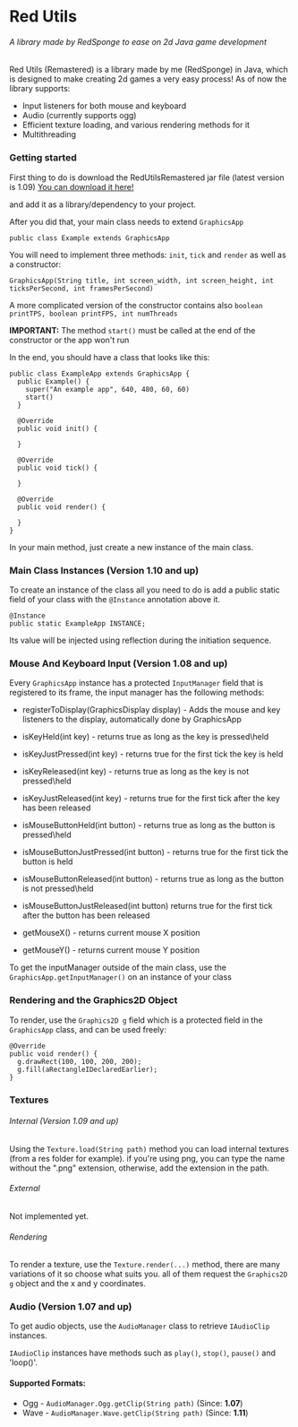# Red Utils
###### A library made by RedSponge to ease on 2d Java game development

Red Utils (Remastered) is a library made by me (RedSponge) in Java, which is designed to make creating 2d games a very easy process!
As of now the library supports:

* Input listeners for both mouse and keyboard
* Audio (currently supports ogg)
* Efficient texture loading, and various rendering methods for it
* Multithreading

### Getting started
First thing to do is download the RedUtilsRemastered jar file (latest version is 1.09)
[You can download it here!](https://github.com/RedSponge/RedUtilsRemastered/blob/master/out/1.09/RedUtilsRemastered-1.09v_java8.jar?raw=true)

and add it as a library/dependency to your project.

After you did that, your main class needs to extend `GraphicsApp`

```
public class Example extends GraphicsApp
```

You will need to implement three methods: `init`, `tick` and `render` as well as a constructor:
```
GraphicsApp(String title, int screen_width, int screen_height, int ticksPerSecond, int framesPerSecond)
```
A more complicated version of the constructor contains also `boolean printTPS, boolean printFPS, int numThreads`

**IMPORTANT:** The method `start()` must be called at the end of the constructor or the app won't run

In the end, you should have a class that looks like this:
```
public class ExampleApp extends GraphicsApp {
  public Example() {
    super("An example app", 640, 480, 60, 60)  
    start()
  }
  
  @Override
  public void init() {
  
  }
  
  @Override
  public void tick() {
  
  }
  
  @Override
  public void render() {
  
  }
}
```

In your main method, just create a new instance of the main class.

### Main Class Instances (Version 1.10 and up)

To create an instance of the class all you need to do is add a public static field of your class with the `@Instance` annotation above it.
```
@Instance
public static ExampleApp INSTANCE;
```
Its value will be injected using reflection during the initiation sequence.

### Mouse And Keyboard Input (Version 1.08 and up)

Every `GraphicsApp` instance has a protected `InputManager` field that is registered to its frame, the input manager has the following methods:

*  registerToDisplay(GraphicsDisplay display) - Adds the mouse and key listeners to the display, automatically done by GraphicsApp
  
*  isKeyHeld(int key) - returns true as long as the key is pressed\held
*  isKeyJustPressed(int key) - returns true for the first tick the key is held
*  isKeyReleased(int key) - returns true as long as the key is not pressed\held
*  isKeyJustReleased(int key) - returns true for the first tick after the key has been released
  
*  isMouseButtonHeld(int button) - returns true as long as the button is pressed\held
*  isMouseButtonJustPressed(int button) - returns true for the first tick the button is held
*  isMouseButtonReleased(int button) - returns true as long as the button is not pressed\held
*  isMouseButtonJustReleased(int button) returns true for the first tick after the button has been released
  
*  getMouseX() - returns current mouse X position
*  getMouseY() - returns current mouse Y position

To get the inputManager outside of the main class, use the `GraphicsApp.getInputManager()` on an instance of your class

### Rendering and the Graphics2D Object
To render, use the `Graphics2D g` field which is a protected field in the `GraphicsApp` class, and can be used freely:
```
@Override
public void render() {
  g.drawRect(100, 100, 200, 200);
  g.fill(aRectangleIDeclaredEarlier);
}
```

### Textures

###### Internal (Version 1.09 and up)
Using the `Texture.load(String path)` method you can load internal textures (from a res folder for example). if you're using png, you can type the name without the ".png" extension, otherwise, add the extension in the path.

###### External
Not implemented yet.

###### Rendering
To render a texture, use the `Texture.render(...)` method, there are many variations of it so choose what suits you. all of them request the `Graphics2D g` object and the x and y coordinates.

### Audio (Version 1.07 and up)
To get audio objects, use the  `AudioManager` class to retrieve `IAudioClip` instances.

`IAudioClip` instances have methods such as `play()`, `stop()`, `pause()` and 'loop()'.

#### Supported Formats:
* Ogg - `AudioManager.Ogg.getClip(String path)` (Since: **1.07**)
* Wave - `AudioManager.Wave.getClip(String path)` (Since: **1.11**)
